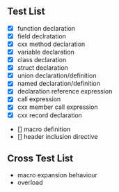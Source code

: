 
## Test List

- [x] function declaration
- [x] field declratation
- [x] cxx method declaration
- [x] variable declaration
- [x] class declaration
- [x] struct declaration
- [x] union declaration/definition
- [x] named declaration/definition
- [x] declaration reference expression
- [x] call expression
- [x] cxx member call expression
- [x] cxx record declaration
- [] macro definition
- [] header inclusion directive

## Cross Test List

* macro expansion behaviour
* overload

